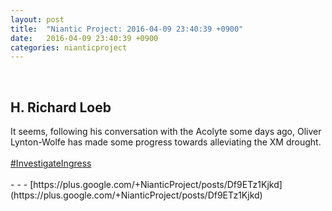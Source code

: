 ```yaml
---
layout: post
title:  "Niantic Project: 2016-04-09 23:40:39 +0900"
date:   2016-04-09 23:40:39 +0900
categories: nianticproject
---
```

<div class="shared"><br /><h2>H. Richard Loeb</h2>It seems, following his conversation with the Acolyte some days ago, Oliver Lynton-Wolfe has made some progress towards alleviating the XM drought. <br /><br /><a rel="nofollow" class="ot-hashtag" href="https://plus.google.com/s/%23InvestigateIngress">#InvestigateIngress</a><br /><br /></div>
- - -
[https://plus.google.com/+NianticProject/posts/Df9ETz1Kjkd](https://plus.google.com/+NianticProject/posts/Df9ETz1Kjkd)
